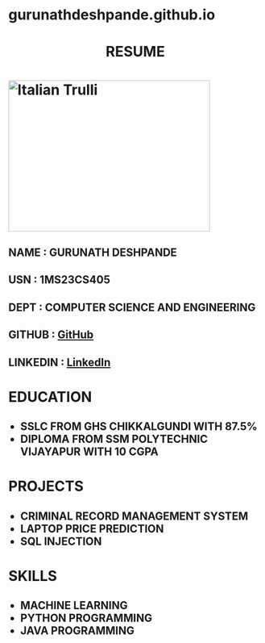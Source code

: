 # gurunathdeshpande.github.io
<h1 align = "center">RESUME<h1>

<img src="https://img-cdn.inc.com/image/upload/f_webp,q_auto,c_fit/images/panoramic/elon-musk-mars-inc-GettyImages-1476562177_542711_rtykkb.jpg" alt="Italian Trulli" width = "400" height="300">
<h2>NAME : GURUNATH DESHPANDE</h2>
<h2>USN : 1MS23CS405</h2>
<h2>DEPT : COMPUTER SCIENCE AND ENGINEERING</h2>
<h2>GITHUB : <a href="https://github.com/gurunathdeshpande">GitHub</a></h2>
<h2>LINKEDIN : <a href="https://in.linkedin.com/">LinkedIn</a></h2>

<h1>EDUCATION</h1>
<ul>
  <h2>
  <li>SSLC FROM GHS CHIKKALGUNDI WITH 87.5%</li>
  <li>DIPLOMA FROM SSM POLYTECHNIC VIJAYAPUR WITH 10 CGPA</li>
  </h2>
</ul>

<h1>PROJECTS</h1>
<ul>
  <h2>
  <li>CRIMINAL RECORD MANAGEMENT SYSTEM</li>
  <li>LAPTOP PRICE PREDICTION</li>
  <li>SQL INJECTION</li>
  </h2>
</ul>


<h1>SKILLS</h1>
<ul>
  <h2>
  <li>MACHINE LEARNING</li>
  <li>PYTHON PROGRAMMING</li>
  <li>JAVA PROGRAMMING</li>
  </h2>
</ul>

